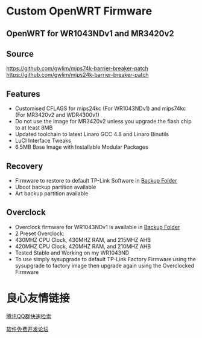 Custom OpenWRT Firmware
=======================

OpenWRT for WR1043NDv1 and MR3420v2
----------------------------------------

Source
------

https://github.com/gwlim/mips74k-barrier-breaker-patch
https://github.com/gwlim/mips24k-barrier-breaker-patch


Features
--------

* Customised CFLAGS for mips24kc (For WR1043NDv1) and mips74kc (For MR3420v2 and WDR4300v1)
* Do not use the image for MR3420v2 unless you upgrade the flash chip to at least 8MB
* Updated toolchain to latest Linaro GCC 4.8 and Linaro Binutils
* LuCI Interface Tweaks
* 6.5MB Base Image with Installable Modular Packages

Recovery
--------

* Firmware to restore to default TP-Link Software in [Backup Folder](https://github.com/gwlim/Openwrt_Firmware/tree/master/TP-Link_TL-WR1043ND/BackUp_Image)
* Uboot backup partition available
* Art backup partition available

Overclock
---------

* Overclock firmware for WR1043NDv1 is available in [Backup Folder](https://github.com/gwlim/Openwrt_Firmware/tree/master/TP-Link_TL-WR1043ND/BackUp_Image)
* 2 Preset Overclock: 
* 430MHZ CPU Clock, 430MHZ RAM, and 215MHZ AHB
* 420MHZ CPU Clock, 420MHZ RAM, and 210MHZ AHB
* Tested Stable and Working on my WR1043ND
* To use simply sysupgrade to default TP-Link Factory Firmware using the sysupgrade to factory image then upgrade again using the Overclocked Firmware



 # 良心友情链接

[腾讯QQ群快速检索](http://u.720life.cn/s/8cf73f7c)

[软件免费开发论坛](http://u.720life.cn/s/bbb01dc0)
